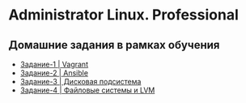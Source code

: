 # Administrator Linux. Professional 

## Домашние задания в рамках обучения
- [Задание-1 | Vagrant](/Task_1)
- [Задание-2 | Ansible](/Task_2)
- [Задание-3 | Дисковая подсистема](/Task_3)
- [Задание-4 | Файловые системы и LVM](/Task_4)